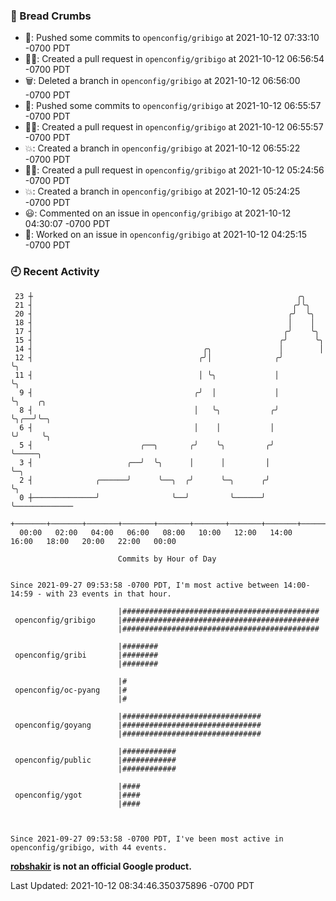 ### 🍞 Bread Crumbs

 * 🚢: Pushed some commits to `openconfig/gribigo` at 2021-10-12 07:33:10 -0700 PDT
 * ✍🏼: Created a pull request in `openconfig/gribigo` at 2021-10-12 06:56:54 -0700 PDT
 * 🗑: Deleted a branch in `openconfig/gribigo` at 2021-10-12 06:56:00 -0700 PDT
 * 🚢: Pushed some commits to `openconfig/gribigo` at 2021-10-12 06:55:57 -0700 PDT
 * ✍🏼: Created a pull request in `openconfig/gribigo` at 2021-10-12 06:55:57 -0700 PDT
 * 💥: Created a branch in `openconfig/gribigo` at 2021-10-12 06:55:22 -0700 PDT
 * ✍🏼: Created a pull request in `openconfig/gribigo` at 2021-10-12 05:24:56 -0700 PDT
 * 💥: Created a branch in `openconfig/gribigo` at 2021-10-12 05:24:25 -0700 PDT
 * 😃: Commented on an issue in `openconfig/gribigo` at 2021-10-12 04:30:07 -0700 PDT
 * 👀: Worked on an issue in `openconfig/gribigo` at 2021-10-12 04:25:15 -0700 PDT

### 🕘 Recent Activity
```
 23 ┼                                                           ╭╮
 21 ┤                                                          ╭╯╰╮
 20 ┤                                                         ╭╯  ╰╮
 18 ┤                                                         │    │
 17 ┤                                                        ╭╯    ╰╮
 15 ┤                                                       ╭╯      ╰╮
 14 ┤                                      ╭╮               │        │
 12 ┤                                     ╭╯│              ╭╯        ╰╮
 11 ┤                                     │ ╰╮             │          ╰╮
  9 ┤                                    ╭╯  │             │           ╰╮    ╭╮
  8 ┤                                    │   ╰╮           ╭╯            ╰╮╭──╯╰─╮
  6 ┤                                    │    │           │              ╰╯     ╰╮
  5 ┤                        ╭──╮       ╭╯    ╰╮         ╭╯                      ╰─────╮
  3 ┤                     ╭──╯  ╰╮      │      │         │                             ╰─╮
  2 ┤              ╭──────╯      ╰──╮  ╭╯      ╰─╮      ╭╯                               ╰╮
  0 ┼──────────────╯                ╰──╯         ╰──────╯                                 ╰─────────────
    +───────+───────+───────+───────+───────+───────+───────+───────+───────+───────+───────+───────+────
  00:00   02:00   04:00   06:00   08:00   10:00   12:00   14:00   16:00   18:00   20:00   22:00   00:00   

						Commits by Hour of Day


Since 2021-09-27 09:53:58 -0700 PDT, I'm most active between 14:00-14:59 - with 23 events in that hour.

```



```
                        |############################################
 openconfig/gribigo     |############################################
                        |############################################

                        |########
 openconfig/gribi       |########
                        |########

                        |#
 openconfig/oc-pyang    |#
                        |#

                        |###############################
 openconfig/goyang      |###############################
                        |###############################

                        |############
 openconfig/public      |############
                        |############

                        |####
 openconfig/ygot        |####
                        |####



Since 2021-09-27 09:53:58 -0700 PDT, I've been most active in openconfig/gribigo, with 44 events.

```
**[robshakir](mailto:robjs@google.com) is not an official Google product.**  


Last Updated: 2021-10-12 08:34:46.350375896 -0700 PDT
